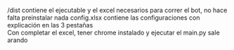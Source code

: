 /dist contiene el ejecutable y el excel necesarios para correr el bot, no hace falta preinstalar nada
config.xlsx contiene las configuraciones con explicación en las 3 pestañas  
Con completar el excel, tener chrome instalado y ejecutar el main.py sale arando  